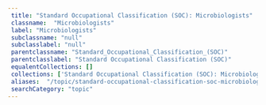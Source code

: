 ```yaml
--- 
 title: "Standard Occupational Classification (SOC): Microbiologists" 
 classname:  "Microbiologists" 
 label: "Microbiologists" 
 subclassname: "null" 
 subclasslabel: "null" 
 parentclassname: "Standard_Occupational_Classification_(SOC)" 
 parentclasslabel: "Standard Occupational Classification (SOC)" 
 equalentCollections: [] 
 collections: ['Standard Occupational Classification (SOC): Microbiologists']
 aliases:  "/topic/standard-occupational-classification-soc-microbiologists"  
 searchCategory: "topic" 
---
```

